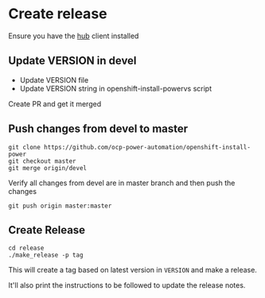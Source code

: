 # Create release

Ensure you have the [hub](https://github.com/github/hub) client installed


## Update VERSION in devel

- Update VERSION file
- Update VERSION string in openshift-install-powervs script

Create PR and get it merged

## Push changes from devel to master

```
git clone https://github.com/ocp-power-automation/openshift-install-power
git checkout master
git merge origin/devel
```
Verify all changes from devel are in master branch and then push the changes

```
git push origin master:master
```

## Create Release

```
cd release
./make_release -p tag
```
This will create a tag based on latest version in `VERSION` and make a release.

It'll also print the instructions to be followed to update the release notes.

